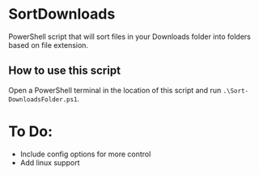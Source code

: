 # SortDownloads
PowerShell script that will sort files in your Downloads folder into folders based on file extension.

## How to use this script
Open a PowerShell terminal in the location of this script and run `.\Sort-DownloadsFolder.ps1`.
# To Do:
- Include config options for more control
- Add linux support
